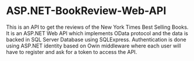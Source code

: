 # ASP.NET-BookReview-Web-API

This is an API to get the reviews of the New York Times Best Selling Books.
It is an ASP.NET Web API which implements OData protocol and the data is backed in SQL Server Database using SQLExpress.
Authentication is done using ASP.NET identity based on Owin middleware where each user will have to register and ask for a token to access the API.
